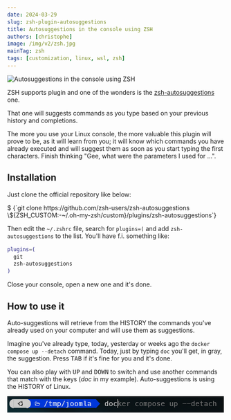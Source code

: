 ```yaml
---
date: 2024-03-29
slug: zsh-plugin-autosuggestions
title: Autosuggestions in the console using ZSH
authors: [christophe]
image: /img/v2/zsh.jpg
mainTag: zsh
tags: [customization, linux, wsl, zsh]
---
```

![Autosuggestions in the console using ZSH](/img/v2/zsh.jpg)

ZSH supports plugin and one of the wonders is the [zsh-autosuggestions](https://github.com/zsh-users/zsh-autosuggestions) one.

That one will suggests commands as you type based on your previous history and completions.

The more you use your Linux console, the more valuable this plugin will prove to be, as it will learn from you; it will know which commands you have already executed and will suggest them as soon as you start typing the first characters. Finish thinking "Gee, what were the parameters I used for ...".

<!-- truncate -->

## Installation

Just clone the official repository like below:

<Terminal>
$ {`git clone https://github.com/zsh-users/zsh-autosuggestions \${ZSH_CUSTOM:-~/.oh-my-zsh/custom}/plugins/zsh-autosuggestions`}
</Terminal>

Then edit the `~/.zshrc` file, search for `plugins=(` and add `zsh-autosuggestions` to the list. You'll have f.i. something like:

<Snippet filename="~/.zshrc">

```bash
plugins=(
  git
  zsh-autosuggestions
)
```

</Snippet>

Close your console, open a new one and it's done.

## How to use it

Auto-suggestions will retrieve from the HISTORY the commands you've already used on your computer and will use them as suggestions.

Imagine you've already type, today, yesterday or weeks ago the `docker compose up --detach` command. Today, just by typing `doc` you'll get, in gray, the suggestion. Press <kbd>TAB</kbd> if it's fine for you and it's done.

You can also play with <kbd>UP</kbd> and <kbd>DOWN</kbd> to switch and use another commands that match with the keys (*doc* in my example). Auto-suggestions is using the HISTORY of Linux.

![Autosuggestions plugin for ZSH](./images/autosuggestions.png)

